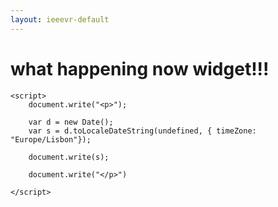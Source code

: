 ```yaml
---
layout: ieeevr-default
---
```


<div>
    <h1 id="past-conferences"> what happening now widget!!! </h1>
    
    

    <script>
        document.write("<p>");
    
        var d = new Date();
        var s = d.toLocaleDateString(undefined, { timeZone: "Europe/Lisbon"});
    
        document.write(s);
        
        document.write("</p>")
    
    </script>




</div>